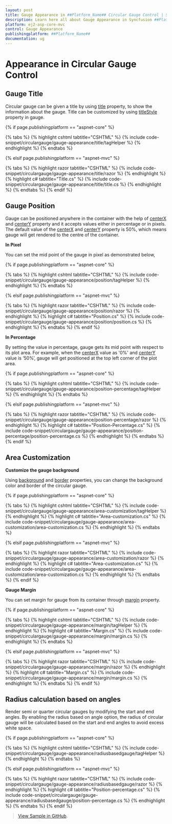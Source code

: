 ```yaml
---
layout: post
title: Gauge Appearance in ##Platform_Name## Circular Gauge Control | Syncfusion
description: Learn here all about Gauge Appearance in Syncfusion ##Platform_Name## Circular Gauge control of Syncfusion Essential JS 2 and more.
platform: ej2-asp-core-mvc
control: Gauge Appearance
publishingplatform: ##Platform_Name##
documentation: ug
---
```


# Appearance in Circular Gauge Control

## Gauge Title

Circular gauge can be given a title by using [title](https://help.syncfusion.com/cr/aspnetcore-js2/Syncfusion.EJ2.CircularGauge.CircularGauge.html#Syncfusion_EJ2_CircularGauge_CircularGauge_Title) property, to show the information about the gauge. Title can be customized by using [titleStyle](https://help.syncfusion.com/cr/aspnetcore-js2/Syncfusion.EJ2.CircularGauge.CircularGauge.html#Syncfusion_EJ2_CircularGauge_CircularGauge_TitleStyle) property in gauge.

{% if page.publishingplatform == "aspnet-core" %}

{% tabs %}
{% highlight cshtml tabtitle="CSHTML" %}
{% include code-snippet/circulargauge/gauge-appearance/title/tagHelper %}
{% endhighlight %}
{% endtabs %}

{% elsif page.publishingplatform == "aspnet-mvc" %}

{% tabs %}
{% highlight razor tabtitle="CSHTML" %}
{% include code-snippet/circulargauge/gauge-appearance/title/razor %}
{% endhighlight %}
{% highlight c# tabtitle="Title.cs" %}
{% include code-snippet/circulargauge/gauge-appearance/title/title.cs %}
{% endhighlight %}
{% endtabs %}
{% endif %}



## Gauge Position

<!-- markdownlint-disable MD036 -->

Gauge can be positioned anywhere in the container with the help of [centerX](https://help.syncfusion.com/cr/aspnetcore-js2/Syncfusion.EJ2.CircularGauge.CircularGauge.html#Syncfusion_EJ2_CircularGauge_CircularGauge_CenterX) and [centerY](https://help.syncfusion.com/cr/aspnetcore-js2/Syncfusion.EJ2.CircularGauge.CircularGauge.html#Syncfusion_EJ2_CircularGauge_CircularGauge_CenterY) property and it accepts values either in percentage or in pixels. The default value of the [centerX](https://help.syncfusion.com/cr/aspnetcore-js2/Syncfusion.EJ2.CircularGauge.CircularGauge.html#Syncfusion_EJ2_CircularGauge_CircularGauge_CenterX) and [centerY](https://help.syncfusion.com/cr/aspnetcore-js2/Syncfusion.EJ2.CircularGauge.CircularGauge.html#Syncfusion_EJ2_CircularGauge_CircularGauge_CenterY) property is 50%, which means gauge will get rendered to the centre of the container.

**In Pixel**

You can set the mid point of the gauge in pixel as demonstrated below,

{% if page.publishingplatform == "aspnet-core" %}

{% tabs %}
{% highlight cshtml tabtitle="CSHTML" %}
{% include code-snippet/circulargauge/gauge-appearance/position/tagHelper %}
{% endhighlight %}
{% endtabs %}

{% elsif page.publishingplatform == "aspnet-mvc" %}

{% tabs %}
{% highlight razor tabtitle="CSHTML" %}
{% include code-snippet/circulargauge/gauge-appearance/position/razor %}
{% endhighlight %}
{% highlight c# tabtitle="Position.cs" %}
{% include code-snippet/circulargauge/gauge-appearance/position/position.cs %}
{% endhighlight %}
{% endtabs %}
{% endif %}



**In Percentage**

By setting the value in percentage, gauge gets its mid point with respect to its plot area. For example, when the [centerX](https://help.syncfusion.com/cr/aspnetcore-js2/Syncfusion.EJ2.CircularGauge.CircularGauge.html#Syncfusion_EJ2_CircularGauge_CircularGauge_CenterX) value as '0%' and [centerY](https://help.syncfusion.com/cr/aspnetcore-js2/Syncfusion.EJ2.CircularGauge.CircularGauge.html#Syncfusion_EJ2_CircularGauge_CircularGauge_CenterY) value is ‘50%’, gauge will get positioned at the top left corner of the plot area.

{% if page.publishingplatform == "aspnet-core" %}

{% tabs %}
{% highlight cshtml tabtitle="CSHTML" %}
{% include code-snippet/circulargauge/gauge-appearance/position-percentage/tagHelper %}
{% endhighlight %}
{% endtabs %}

{% elsif page.publishingplatform == "aspnet-mvc" %}

{% tabs %}
{% highlight razor tabtitle="CSHTML" %}
{% include code-snippet/circulargauge/gauge-appearance/position-percentage/razor %}
{% endhighlight %}
{% highlight c# tabtitle="Position-Percentage.cs" %}
{% include code-snippet/circulargauge/gauge-appearance/position-percentage/position-percentage.cs %}
{% endhighlight %}
{% endtabs %}
{% endif %}



## Area Customization

**Customize the gauge background**

Using [background](https://help.syncfusion.com/cr/aspnetcore-js2/Syncfusion.EJ2.CircularGauge.CircularGauge.html#Syncfusion_EJ2_CircularGauge_CircularGauge_Background) and [border](https://help.syncfusion.com/cr/aspnetcore-js2/Syncfusion.EJ2.CircularGauge.CircularGauge.html#Syncfusion_EJ2_CircularGauge_CircularGauge_Border) properties, you can change the background color and border of the circular gauge.

{% if page.publishingplatform == "aspnet-core" %}

{% tabs %}
{% highlight cshtml tabtitle="CSHTML" %}
{% include code-snippet/circulargauge/gauge-appearance/area-customization/tagHelper %}
{% endhighlight %}
{% highlight c# tabtitle="Area-customization.cs" %}
{% include code-snippet/circulargauge/gauge-appearance/area-customization/area-customization.cs %}
{% endhighlight %}
{% endtabs %}

{% elsif page.publishingplatform == "aspnet-mvc" %}

{% tabs %}
{% highlight razor tabtitle="CSHTML" %}
{% include code-snippet/circulargauge/gauge-appearance/area-customization/razor %}
{% endhighlight %}
{% highlight c# tabtitle="Area-customization.cs" %}
{% include code-snippet/circulargauge/gauge-appearance/area-customization/area-customization.cs %}
{% endhighlight %}
{% endtabs %}
{% endif %}



**Gauge Margin**

You can set margin for gauge from its container through [margin](https://help.syncfusion.com/cr/aspnetcore-js2/Syncfusion.EJ2.CircularGauge.CircularGauge.html#Syncfusion_EJ2_CircularGauge_CircularGauge_Margin) property.

{% if page.publishingplatform == "aspnet-core" %}

{% tabs %}
{% highlight cshtml tabtitle="CSHTML" %}
{% include code-snippet/circulargauge/gauge-appearance/margin/tagHelper %}
{% endhighlight %}
{% highlight c# tabtitle="Margin.cs" %}
{% include code-snippet/circulargauge/gauge-appearance/margin/margin.cs %}
{% endhighlight %}
{% endtabs %}

{% elsif page.publishingplatform == "aspnet-mvc" %}

{% tabs %}
{% highlight razor tabtitle="CSHTML" %}
{% include code-snippet/circulargauge/gauge-appearance/margin/razor %}
{% endhighlight %}
{% highlight c# tabtitle="Margin.cs" %}
{% include code-snippet/circulargauge/gauge-appearance/margin/margin.cs %}
{% endhighlight %}
{% endtabs %}
{% endif %}



## Radius calculation based on angles

Render semi or quarter circular gauges by modifying the start and end angles. By enabling the radius based on angle option, the radius of circular gauge will be calculated based on the start and end angles to avoid excess white space.

{% if page.publishingplatform == "aspnet-core" %}

{% tabs %}
{% highlight cshtml tabtitle="CSHTML" %}
{% include code-snippet/circulargauge/gauge-appearance/radiusbasedgauge/tagHelper %}
{% endhighlight %}
{% endtabs %}

{% elsif page.publishingplatform == "aspnet-mvc" %}

{% tabs %}
{% highlight razor tabtitle="CSHTML" %}
{% include code-snippet/circulargauge/gauge-appearance/radiusbasedgauge/razor %}
{% endhighlight %}
{% highlight c# tabtitle="Position-percentage.cs" %}
{% include code-snippet/circulargauge/gauge-appearance/radiusbasedgauge/position-percentage.cs %}
{% endhighlight %}
{% endtabs %}
{% endif %}

> [View Sample in GitHub](https://github.com/SyncfusionExamples/ASP-NET-Core-UG-Examples/tree/main/CircularGauge/PrintandExportSample).